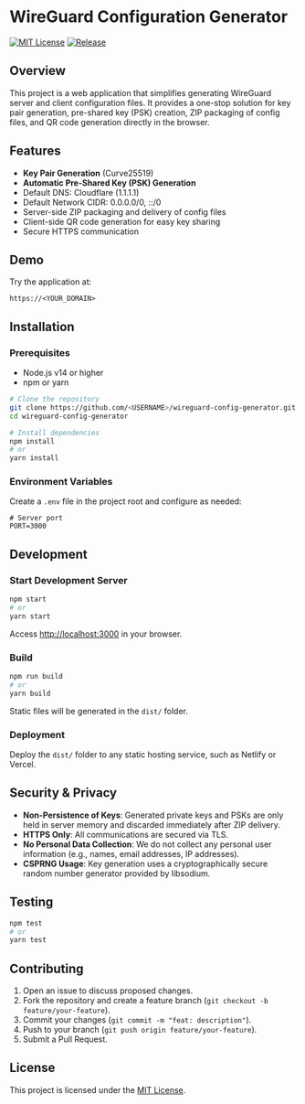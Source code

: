 # WireGuard Configuration Generator

[![MIT License](https://img.shields.io/badge/license-other-brightgreen)](LICENSE)
[![Release](https://img.shields.io/github/v/release/<USERNAME>/wireguard-config-generator)](https://github.com/<USERNAME>/wireguard-config-generator/releases)

## Overview

This project is a web application that simplifies generating WireGuard server and client configuration files. It provides a one-stop solution for key pair generation, pre-shared key (PSK) creation, ZIP packaging of config files, and QR code generation directly in the browser.

## Features

* **Key Pair Generation** (Curve25519)
* **Automatic Pre-Shared Key (PSK) Generation**
* Default DNS: Cloudflare (1.1.1.1)
* Default Network CIDR: 0.0.0.0/0, ::/0
* Server-side ZIP packaging and delivery of config files
* Client-side QR code generation for easy key sharing
* Secure HTTPS communication

## Demo

Try the application at:

```
https://<YOUR_DOMAIN>
```

## Installation

### Prerequisites

* Node.js v14 or higher
* npm or yarn

```bash
# Clone the repository
git clone https://github.com/<USERNAME>/wireguard-config-generator.git
cd wireguard-config-generator

# Install dependencies
npm install
# or
yarn install
```

### Environment Variables

Create a `.env` file in the project root and configure as needed:

```
# Server port
PORT=3000
```

## Development

### Start Development Server

```bash
npm start
# or
yarn start
```

Access [http://localhost:3000](http://localhost:3000) in your browser.

### Build

```bash
npm run build
# or
yarn build
```

Static files will be generated in the `dist/` folder.

### Deployment

Deploy the `dist/` folder to any static hosting service, such as Netlify or Vercel.

## Security & Privacy

* **Non-Persistence of Keys**: Generated private keys and PSKs are only held in server memory and discarded immediately after ZIP delivery.
* **HTTPS Only**: All communications are secured via TLS.
* **No Personal Data Collection**: We do not collect any personal user information (e.g., names, email addresses, IP addresses).
* **CSPRNG Usage**: Key generation uses a cryptographically secure random number generator provided by libsodium.

## Testing

```bash
npm test
# or
yarn test
```

## Contributing

1. Open an issue to discuss proposed changes.
2. Fork the repository and create a feature branch (`git checkout -b feature/your-feature`).
3. Commit your changes (`git commit -m "feat: description"`).
4. Push to your branch (`git push origin feature/your-feature`).
5. Submit a Pull Request.

## License

This project is licensed under the [MIT License](LICENSE).
